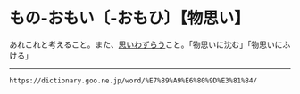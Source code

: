 # もの‐おもい〔‐おもひ〕【物思い】

あれこれと考えること。また、[思いわずらう](おもいわずらう（思い煩う）)こと。「物思いに沈む」「物思いにふける」

---
`https://dictionary.goo.ne.jp/word/%E7%89%A9%E6%80%9D%E3%81%84/`
